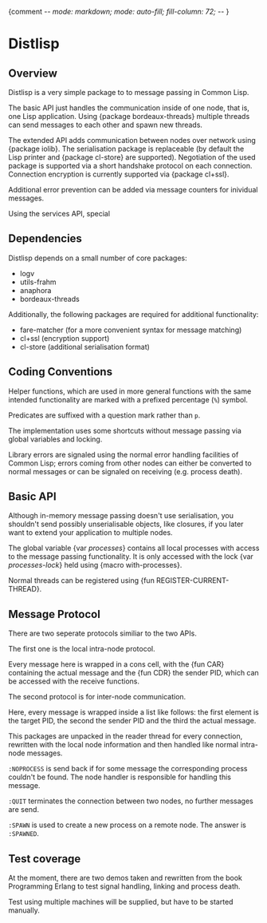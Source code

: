 {comment -*- mode: markdown; mode: auto-fill; fill-column: 72; -*- }

# Distlisp

## Overview

Distlisp is a very simple package to to message passing in Common Lisp.

The basic API just handles the communication inside of one node, that
is, one Lisp application.  Using {package bordeaux-threads} multiple
threads can send messages to each other and spawn new threads.

The extended API adds communication between nodes over network using
{package iolib}.  The serialisation package is replaceable (by default
the Lisp printer and {package cl-store} are supported).  Negotiation of
the used package is supported via a short handshake protocol on each
connection.  Connection encryption is currently supported via {package
cl+ssl}.

Additional error prevention can be added via message counters for
inividual messages.

Using the services API, special

## Dependencies

Distlisp depends on a small number of core packages:

- logv
- utils-frahm
- anaphora
- bordeaux-threads

Additionally, the following packages are required for additional
functionality:

- fare-matcher (for a more convenient syntax for message matching)
- cl+ssl (encryption support)
- cl-store (additional serialisation format)

## Coding Conventions

Helper functions, which are used in more general functions with the same
intended functionality are marked with a prefixed percentage (`%`) symbol.

Predicates are suffixed with a question mark rather than `p`.

The implementation uses some shortcuts without message passing via
global variables and locking.

Library errors are signaled using the normal error handling facilities
of Common Lisp; errors coming from other nodes can either be converted
to normal messages or can be signaled on receiving (e.g. process
death).

## Basic API

Although in-memory message passing doesn't use serialisation, you
shouldn't send possibly unserialisable objects, like closures, if you
later want to extend your application to multiple nodes.

The global variable {var *processes*} contains all local processes with
access to the message passing functionality.  It is only accessed with
the lock {var *processes-lock*} held using {macro with-processes}.

Normal threads can be registered using {fun REGISTER-CURRENT-THREAD}.

## Message Protocol

There are two seperate protocols similiar to the two APIs.

The first one is the local intra-node protocol.

Every message here is wrapped in a cons cell, with the {fun CAR}
containing the actual message and the {fun CDR} the sender PID, which
can be accessed with the receive functions.

The second protocol is for inter-node communication.

Here, every message is wrapped inside a list like follows: the first
element is the target PID, the second the sender PID and the third the
actual message.

This packages are unpacked in the reader thread for every connection,
rewritten with the local node information and then handled like normal
intra-node messages.

`:NOPROCESS` is send back if for some message the corresponding process
couldn't be found.  The node handler is responsible for handling this
message.

`:QUIT` terminates the connection between two nodes, no further messages
are send.

`:SPAWN` is used to create a new process on a remote node.  The answer
is `:SPAWNED`.

## Test coverage

At the moment, there are two demos taken and rewritten from the book
Programming Erlang to test signal handling, linking and process death.

Test using multiple machines will be supplied, but have to be started
manually.
